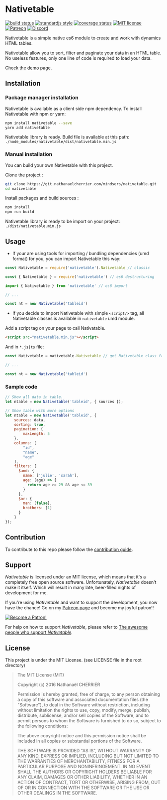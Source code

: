 # Nativetable

[![build status][badge_build_status_image]][badge_build_status_link]
[![standardjs style][badge_js_code_style_image]][badge_js_code_style_link]
[![coverage status][badge_coverage_report_image]][badge_coverage_report_link]
[![MIT license][badge_license_image]][badge_license_link]
[![Patreon](https://img.shields.io/badge/support-patreon-F96854.svg?logo=patreon&style=flat-square)](https://www.patreon.com/bePatron?u=9715649)
[![Discord](https://img.shields.io/badge/chat-discord-7289DA.svg?logo=discord&logoColor=7289DA&style=flat-square)](https://discord.gg/sypJDdc)

Nativetable is a simple native es6 module to create and work with dynamics HTML tables.

Nativetable allow you to sort, filter and paginate your data in an HTML table. No useless features, only one line of code is required to load your data.

Check the [demo](https://mindsers.github.io/nativetable/) page.

## Installation

### Package manager installation

Nativetable is available as a client side npm dependency. To install Nativetable with npm or yarn:

```sh
npm install nativetable --save
yarn add nativetable
```

Nativetable library is ready. Build file is available at this path: `./node_modules/nativetable/dist/nativetable.min.js`

### Manual installation
You can build your own Nativetable with this project.

Clone the project :
```bash
git clone https://git.nathanaelcherrier.com/mindsers/nativetable.git
cd nativetable
```

Install packages and build sources :
```bash
npm install
npm run build
```

Nativetable library is ready to be import on your project: `./dist/nativetable.min.js`

## Usage

- If your are using tools for importing / bundling dependencies (umd format) for you, you can import Nativetable this way:

```js
const Nativetable = require('nativetable').Nativetable // classic

const { Nativetable } = require('nativetable') // es6 destructuring

import { Nativetable } from 'nativetable' // es6 import

// ...

const nt = new Nativetable('tableid')
```

- If you decide to import Nativetable with simple `<script/>` tag, all Nativetable classes is available in `nativetable` umd module.

Add a script tag on your page to call Nativatable.
```html
<script src="nativetable.min.js"></script>
```

And in `*.js|ts` file:
```js
const Nativetable = nativetable.Nativetable // get Nativetable class from nativetable module

// ...

const nt = new Nativetable('tableid')
```

### Sample code

```js
// Show all data in table.
let ntable = new Nativetable('tableid', { sources });
```

```js
// Show table with more options
let ntable = new Nativetable('tableid', {
    sources: data,
    sorting: true,
    pagination: {
        maxLength: 5
    },
    columns: [
        "id",
        "name",
        "age"
    ],
    filters: {
      $and: {
        name: ['julie', 'sarah'],
        age: (age) => {
          return age >= 29 && age <= 39
        }
      },
      $or: {
        man: [false],
        brothers: [1]
      }
    }
});
```

## Contribution

To contribute to this repo please follow the [contribution guide](https://github.com/Mindsers/nativetable/blob/master/CONTRIBUTING.md).

## Support

*Nativetable* is licensed under an MIT license, which means that it's a completely free open source software. Unfortunately, *Nativetable* doesn't make it itself. Which will result in many late, beer-filled nights of development for me.

If you're using *Nativetable* and want to support the development, you now have the chance! Go on my [Patreon page](https://www.patreon.com/mindsers) and become my joyful patron!!

[![Become a Patron!](https://c5.patreon.com/external/logo/become_a_patron_button.png)](https://www.patreon.com/bePatron?u=9715649)

For help on how to support *Nativetable*, please refer to [The awesome people who support *Nativetable*](https://github.com/Mindsers/nativetable/blob/develop/SPONSORS.md).

<!-- ### Premium sponsors -->

## License

This project is under the MIT License. (see LICENSE file in the root directory)

> The MIT License (MIT)
>
> Copyright (c) 2016 Nathanaël CHERRIER
>
> Permission is hereby granted, free of charge, to any person obtaining a copy
> of this software and associated documentation files (the "Software"), to deal
> in the Software without restriction, including without limitation the rights
> to use, copy, modify, merge, publish, distribute, sublicense, and/or sell
> copies of the Software, and to permit persons to whom the Software is
> furnished to do so, subject to the following conditions:
>
> The above copyright notice and this permission notice shall be included in all
> copies or substantial portions of the Software.
>
> THE SOFTWARE IS PROVIDED "AS IS", WITHOUT WARRANTY OF ANY KIND, EXPRESS OR
> IMPLIED, INCLUDING BUT NOT LIMITED TO THE WARRANTIES OF MERCHANTABILITY,
> FITNESS FOR A PARTICULAR PURPOSE AND NONINFRINGEMENT. IN NO EVENT SHALL THE
> AUTHORS OR COPYRIGHT HOLDERS BE LIABLE FOR ANY CLAIM, DAMAGES OR OTHER
> LIABILITY, WHETHER IN AN ACTION OF CONTRACT, TORT OR OTHERWISE, ARISING FROM,
> OUT OF OR IN CONNECTION WITH THE SOFTWARE OR THE USE OR OTHER DEALINGS IN THE
> SOFTWARE.

[wiki]: https://git.nathanaelcherrier.com/mindsers/nativetable/wikis/home
[project]: https://git.nathanaelcherrier.com/mindsers/nativetable

[badge_build_status_image]: https://img.shields.io/travis/Mindsers/nativetable/master.svg?style=flat-square
[badge_build_status_link]: https://travis-ci.org/Mindsers/nativetable
[badge_js_code_style_image]: https://img.shields.io/badge/code%20style-standard-yellow.svg?style=flat-square
[badge_js_code_style_link]: http://standardjs.com
[badge_license_image]: https://img.shields.io/badge/license-MIT-blue.svg?style=flat-square
[badge_license_link]: https://github.com/Mindsers/nativetable/blob/master/LICENSE
[badge_coverage_report_image]: https://img.shields.io/coveralls/Mindsers/nativetable/master.svg?style=flat-square
[badge_coverage_report_link]: https://coveralls.io/github/Mindsers/nativetable
